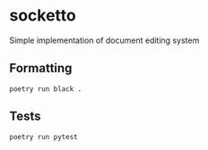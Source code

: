 # socketto

Simple implementation of document editing system

## Formatting
```
poetry run black .
```

## Tests
```
poetry run pytest
```